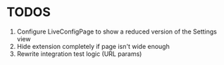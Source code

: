 # TODOS

1. Configure LiveConfigPage to show a reduced version of the Settings view
2. Hide extension completely if page isn't wide enough
3. Rewrite integration test logic (URL params)
